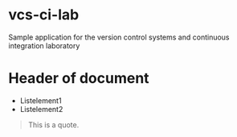 # vcs-ci-lab
Sample application for the version control systems and continuous integration laboratory

Header of document
==================

 * Listelement1
 * Listelement2

> This is a quote.